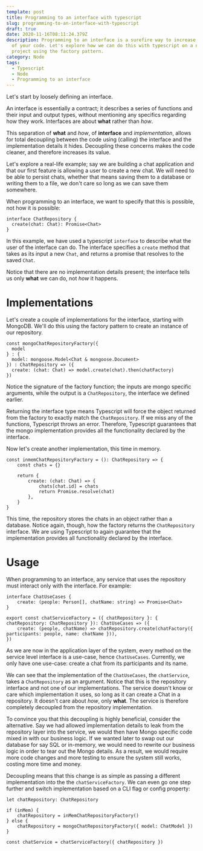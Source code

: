 ```yaml
---
template: post
title: Programming to an interface with typescript
slug: programming-to-an-interface-with-typescript
draft: true
date: 2020-11-16T08:11:24.379Z
description: Programming to an interface is a surefire way to increase the value
  of your code. Let's explore how we can do this with typescript on a node
  project using the factory pattern.
category: Node
tags:
  - Typescript
  - Node
  - Programming to an interface
---
```

Let's start by loosely defining an interface.

An interface is essentially a contract; it describes a series of functions and their input and output types, without mentioning any specifics regarding how they work. Interfaces are about **what** rather than *how*.

This separation of **what** and *how*, of **interface** and *implementation*, allows for total decoupling between the code using (calling) the interface and the implementation details it hides. Decoupling these concerns makes the code cleaner, and therefore increases its value.

Let's explore a real-life example; say we are building a chat application and that our first feature is allowing a user to create a new chat. We will need to be able to persist chats, whether that means saving them to a database or writing them to a file, we don't care so long as we can save them somewhere.

When programming to an interface, we want to specify that this is possible, not how it is possible:

```
interface ChatRepository {
  create(chat: Chat): Promise<Chat>
}
```

In this example, we have used a typescript `interface` to describe what the user of the interface can do. The interface specifies a `create` method that takes as its input a new `Chat`, and returns a promise that resolves to the saved `Chat`.

Notice that there are no implementation details present; the interface tells us only **what** we can do, not *how* it happens.

# Implementations

Let's create a couple of implementations for the interface, starting with MongoDB. We'll do this using the factory pattern to create an instance of our repository.

```
const mongoChatRepositoryFactory({
  model
} : {
  model: mongoose.Model<Chat & mongoose.Document>
}) : ChatRepository => ({
  create: (chat: Chat) => model.create(chat).then(chatFactory)
}) 
```

Notice the signature of the factory function; the inputs are mongo specific arguments, while the output is a `ChatRepository`, the interface we defined earlier.

Returning the interface type means Typescript will force the object returned from the factory to exactly match the `ChatRepository`. If we miss any of the functions, Typescript throws an error. Therefore, Typescript guarantees that the mongo implementation provides all the functionality declared by the interface.

Now let's create another implementation, this time in memory.

```
const inmemChatRepositoryFactory = (): ChatRepository => {
    const chats = {}

    return {
        create: (chat: Chat) => {
            chats[chat.id] = chats
            return Promise.resolve(chat)
        },
    }
}
```

This time, the repository stores the chats in an object rather than a database. Notice again, though, how the factory returns the `ChatRepository` interface. We are using Typescript to again guarantee that the implementation provides all functionality declared by the interface.

# Usage

When programming to an interface, any service that uses the repository must interact only with the interface. For example:

```
interface ChatUseCases {
    create: (people: Person[], chatName: string) => Promise<Chat>
}

export const chatServiceFactory = ({ chatRepository }: { chatRepository: ChatRepository }): ChatUseCases => ({
    create: (people, chatName) => chatRepository.create(chatFactory({ participants: people, name: chatName })),
})
```

As we are now in the application layer of the system, every method on the service level interface is a use-case, hence `ChatUseCases`. Currently, we only have one use-case: create a chat from its participants and its name.

We can see that the implementation of the `ChatUseCases`, the `chatService`, takes a `ChatRepository` as an argument. Notice that this is the repository interface and not one of our implementations. The service doesn't know or care which implementation it uses, so long as it can create a Chat in a repository. It doesn't care about *how*, only **what**. The service is therefore completely decoupled from the repository implementation.

To convince you that this decoupling is highly beneficial, consider the alternative. Say we had allowed implementation details to leak from the repository layer into the service, we would then have Mongo specific code mixed in with our business logic. If we wanted later to swap out our database for say SQL or in-memory, we would need to rewrite our business logic in order to tear out the Mongo details. As a result, we would require more code changes and more testing to ensure the system still works, costing more time and money.

Decoupling means that this change is as simple as passing a different implementation into the the `chatServiceFactory`. We can even go one step further and switch implementation based on a CLI flag or config property:

```
let chatRepository: ChatRepository

if (inMem) {
    chatRepository = inMemChatRepositoryFactory()
} else {
    chatRepository = mongoChatRepositoryFactory({ model: ChatModel })
}

const chatService = chatServiceFactory({ chatRepository })
```
